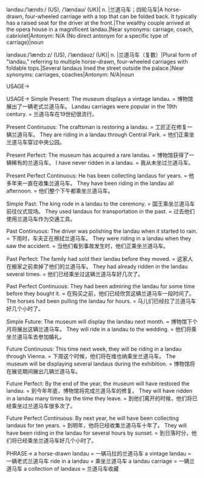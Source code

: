 landau:/ˈlændɔː/ (US), /ˈlændaʊ/ (UK)| n. |兰道马车；四轮马车|A horse-drawn, four-wheeled carriage with a top that can be folded back.  It typically has a raised seat for the driver at the front.|The wealthy couple arrived at the opera house in a magnificent landau.|Near synonyms: carriage, coach, cabriolet|Antonym: N/A (No direct antonym for a specific type of carriage)|noun

landaus:/ˈlændɔːz/ (US), /ˈlændaʊz/ (UK)| n. |兰道马车（复数）|Plural form of "landau," referring to multiple horse-drawn, four-wheeled carriages with foldable tops.|Several landaus lined the street outside the palace.|Near synonyms: carriages, coaches|Antonym: N/A|noun


USAGE->

USAGE->
Simple Present:
The museum displays a vintage landau. = 博物馆展出了一辆老式兰道马车。
Landau carriages were popular in the 19th century. = 兰道马车在19世纪很流行。

Present Continuous:
The craftsman is restoring a landau. = 工匠正在修复一辆兰道马车。
They are riding in a landau through Central Park. = 他们正乘坐兰道马车穿过中央公园。

Present Perfect:
The museum has acquired a rare landau. = 博物馆获得了一辆稀有的兰道马车。
I have never ridden in a landau. = 我从未坐过兰道马车。

Present Perfect Continuous:
He has been collecting landaus for years. = 他多年来一直在收集兰道马车。
They have been riding in the landau all afternoon. = 他们整个下午都乘坐兰道马车。

Simple Past:
The king rode in a landau to the ceremony. = 国王乘坐兰道马车前往仪式现场。
They used landaus for transportation in the past. = 过去他们使用兰道马车作为交通工具。

Past Continuous:
The driver was polishing the landau when it started to rain. =  下雨时，车夫正在擦拭兰道马车。
They were riding in a landau when they saw the accident. = 当他们看到事故发生时，他们正乘坐兰道马车。

Past Perfect:
The family had sold their landau before they moved. = 这家人在搬家之前卖掉了他们的兰道马车。
They had already ridden in the landau several times. = 他们已经乘坐过这辆兰道马车好几次了。

Past Perfect Continuous:
They had been admiring the landau for some time before they bought it. = 在购买之前，他们已经欣赏这辆兰道马车一段时间了。
The horses had been pulling the landau for hours. = 马儿们已经拉了兰道马车好几个小时了。

Simple Future:
The museum will display the landau next month. = 博物馆下个月将展出这辆兰道马车。
They will ride in a landau to the wedding. = 他们将乘坐兰道马车去参加婚礼。

Future Continuous:
This time next week, they will be riding in a landau through Vienna. = 下周这个时候，他们将在维也纳乘坐兰道马车。
The museum will be displaying several landaus during the exhibition. = 博物馆将在展览期间展出几辆兰道马车。

Future Perfect:
By the end of the year, the museum will have restored the landau. = 到今年年底，博物馆将完成兰道马车的修复。
They will have ridden in a landau many times by the time they leave. = 到他们离开的时候，他们将已经乘坐过兰道马车很多次了。

Future Perfect Continuous:
By next year, he will have been collecting landaus for ten years. = 到明年，他将已经收集兰道马车十年了。
They will have been riding in the landau for several hours by sunset. = 到日落时分，他们将已经乘坐兰道马车好几个小时了。


PHRASE->
a horse-drawn landau =  一辆马拉的兰道马车
a vintage landau = 一辆老式兰道马车
ride in a landau = 乘坐兰道马车
a landau carriage = 一辆兰道马车
a collection of landaus = 兰道马车收藏
